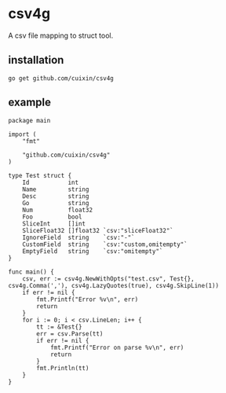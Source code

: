 csv4g
=======

A csv file mapping to struct tool.

installation
------------

    go get github.com/cuixin/csv4g

example
-------

```
package main

import (
	"fmt"

	"github.com/cuixin/csv4g"
)

type Test struct {
	Id           int
	Name         string
	Desc         string
	Go           string
	Num          float32
	Foo          bool
	SliceInt     []int
	SliceFloat32 []float32 `csv:"sliceFloat32"`
	IgnoreField  string    `csv:"-"`
	CustomField  string    `csv:"custom,omitempty"`
	EmptyField   string    `csv:"omitempty"`
}

func main() {
	csv, err := csv4g.NewWithOpts("test.csv", Test{}, csv4g.Comma(','), csv4g.LazyQuotes(true), csv4g.SkipLine(1))
	if err != nil {
		fmt.Printf("Error %v\n", err)
		return
	}
	for i := 0; i < csv.LineLen; i++ {
		tt := &Test{}
		err = csv.Parse(tt)
		if err != nil {
			fmt.Printf("Error on parse %v\n", err)
			return
		}
		fmt.Println(tt)
	}
}


```
